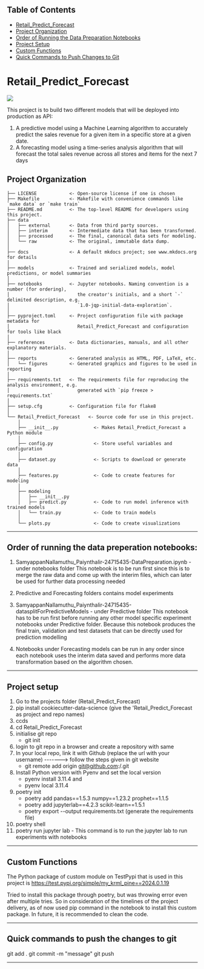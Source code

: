 ## Table of Contents
- [Retail_Predict_Forecast](#retail_predict_forecast)
- [Project Organization](#project-organization)
- [Order of Running the Data Preparation Notebooks](#order-of-running-the-data-preparation-notebooks)
- [Project Setup](#project-setup)
- [Custom Functions](#custom-functions)
- [Quick Commands to Push Changes to Git](#quick-commands-to-push-changes-to-git)

# Retail_Predict_Forecast

<a target="_blank" href="https://cookiecutter-data-science.drivendata.org/">
    <img src="https://img.shields.io/badge/CCDS-Project%20template-328F97?logo=cookiecutter" />
</a>

This project is to build two different models that will be deployed into production as API:
1. A predictive model using a Machine Learning algorithm to accurately predict the sales revenue for a given item in a specific store at a given date.
2. A forecasting model using a time-series analysis algorithm that will forecast the total sales revenue across all stores and items for the next 7 days

## Project Organization

```
├── LICENSE            <- Open-source license if one is chosen
├── Makefile           <- Makefile with convenience commands like `make data` or `make train`
├── README.md          <- The top-level README for developers using this project.
├── data
│   ├── external       <- Data from third party sources.
│   ├── interim        <- Intermediate data that has been transformed.
│   ├── processed      <- The final, canonical data sets for modeling.
│   └── raw            <- The original, immutable data dump.
│
├── docs               <- A default mkdocs project; see www.mkdocs.org for details
│
├── models             <- Trained and serialized models, model predictions, or model summaries
│
├── notebooks          <- Jupyter notebooks. Naming convention is a number (for ordering),
│                         the creator's initials, and a short `-` delimited description, e.g.
│                         `1.0-jqp-initial-data-exploration`.
│
├── pyproject.toml     <- Project configuration file with package metadata for 
│                         Retail_Predict_Forecast and configuration for tools like black
│
├── references         <- Data dictionaries, manuals, and all other explanatory materials.
│
├── reports            <- Generated analysis as HTML, PDF, LaTeX, etc.
│   └── figures        <- Generated graphics and figures to be used in reporting
│
├── requirements.txt   <- The requirements file for reproducing the analysis environment, e.g.
│                         generated with `pip freeze > requirements.txt`
│
├── setup.cfg          <- Configuration file for flake8
│
└── Retail_Predict_Forecast   <- Source code for use in this project.
    │
    ├── __init__.py             <- Makes Retail_Predict_Forecast a Python module
    │
    ├── config.py               <- Store useful variables and configuration
    │
    ├── dataset.py              <- Scripts to download or generate data
    │
    ├── features.py             <- Code to create features for modeling
    │
    ├── modeling                
    │   ├── __init__.py 
    │   ├── predict.py          <- Code to run model inference with trained models          
    │   └── train.py            <- Code to train models
    │
    └── plots.py                <- Code to create visualizations
```

--------
## Order of running the data preperation notebooks:
1. SamyappanNallamuthu_Paiynthalir-24715435-DataPreparation.ipynb - under notebooks folder
   This notebook is to be run first since this is to merge the raw data and come up with the interim files, which can later be used for further data processing needed

2. Predictive and Forecasting folders contains model experiments 

3. SamyappanNallamuthu_Paiynthalir-24715435-datasplitForPredictiveModels - under Predictive folder
   This notebook has to be run first before running any other model specific experiment notebooks under Predictive folder. Because this notebook produces the final train, validation and test datasets that can be directly used for prediction modelling

4. Notebooks under Forecasting models can be run in any order since each notebook uses the interim data saved and performs more data transformation based on the algorithm chosen. 

----------
## Project setup
1. Go to the projects folder (Retail_Predict_Forecast)
2. pip install cookiecutter-data-science (give the 'Retail_Predict_Forecast as project and repo names)
3. ccds
4. cd Retail_Predict_Forecast 
5. initialise git repo 
	- git init
6. login to git repo in a browser and create a repository with same <folder name>
7. In your local repo, link it with Github (replace the url with your username) -------> follow the steps given in git website
	- git remote add origin git@github.com:<username>/<repo name>.git
8. Install Python version with Pyenv and set the local version
	- pyenv install 3.11.4 and
	- pyenv local 3.11.4
9. poetry init
	- poetry add pandas==1.5.3 numpy==1.23.2 prophet==1.1.5
	- poetry add jupyterlab==4.2.3 scikit-learn==1.5.1
	- poetry export --output requirements.txt (generate the requirements file)
10. poetry shell 
11. poetry run jupyter lab - This command is to run the jupyter lab to run experiments with notebooks

--------

## Custom Functions 

The Python package of custom module on TestPypi that is used in this project is https://test.pypi.org/simple/my_krml_pine==2024.0.1.19

Tried to install this package through poetry, but was throwing error even after multiple tries. So in consideration of the timelines of the project delivery, as of now used pip command in the notebook to install this custom package. In future, it is recommended to clean the code.

--------

## Quick commands to push the changes to git

git add .
git commit -m "message"
git push 

--------




